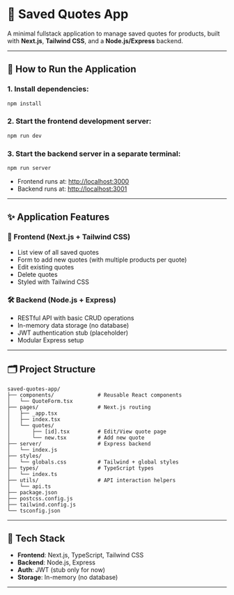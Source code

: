 # 💬 Saved Quotes App

A minimal fullstack application to manage saved quotes for products, built with **Next.js**, **Tailwind CSS**, and a **Node.js/Express** backend.

---

## 🚀 How to Run the Application

### 1. Install dependencies:

```bash
npm install
```

### 2. Start the frontend development server:

```bash
npm run dev
```

### 3. Start the backend server in a separate terminal:

```bash
npm run server
```

- Frontend runs at: [http://localhost:3000](http://localhost:3000)
- Backend runs at: [http://localhost:3001](http://localhost:3001)

---

## ✨ Application Features

### 🔮 Frontend (Next.js + Tailwind CSS)

- List view of all saved quotes
- Form to add new quotes (with multiple products per quote)
- Edit existing quotes
- Delete quotes
- Styled with Tailwind CSS

### 🛠️ Backend (Node.js + Express)

- RESTful API with basic CRUD operations
- In-memory data storage (no database)
- JWT authentication stub (placeholder)
- Modular Express setup

---

## 🗂 Project Structure

```plaintext
saved-quotes-app/
├── components/              # Reusable React components
│   └── QuoteForm.tsx
├── pages/                   # Next.js routing
│   ├── _app.tsx
│   ├── index.tsx
│   └── quotes/
│       ├── [id].tsx         # Edit/View quote page
│       └── new.tsx          # Add new quote
├── server/                  # Express backend
│   └── index.js
├── styles/
│   └── globals.css          # Tailwind + global styles
├── types/                   # TypeScript types
│   └── index.ts
├── utils/                   # API interaction helpers
│   └── api.ts
├── package.json
├── postcss.config.js
├── tailwind.config.js
└── tsconfig.json
```

---

## 🧪 Tech Stack

- **Frontend**: Next.js, TypeScript, Tailwind CSS
- **Backend**: Node.js, Express
- **Auth**: JWT (stub only for now)
- **Storage**: In-memory (no database)

---
